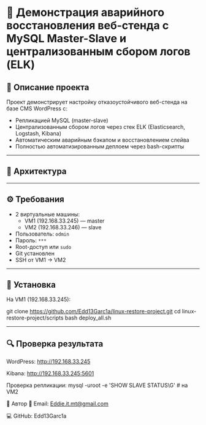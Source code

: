 # 🔧 Демонстрация аварийного восстановления веб-стенда с MySQL Master-Slave и централизованным сбором логов (ELK)

## 📌 Описание проекта

Проект демонстрирует настройку отказоустойчивого веб-стенда на базе CMS WordPress с:

- Репликацией MySQL (master-slave)
- Централизованным сбором логов через стек ELK (Elasticsearch, Logstash, Kibana)
- Автоматическим аварийным бэкапом и восстановлением слейва
- Полностью автоматизированным деплоем через bash-скрипты

---

## 🧱 Архитектура


---

## ⚙️ Требования

- 2 виртуальные машины:
  - VM1 (192.168.33.245) — master
  - VM2 (192.168.33.246) — slave
- Пользователь: `odmin`
- Пароль: `***`
- Root-доступ или `sudo`
- Git установлен
- SSH от VM1 → VM2

---

## 🚀 Установка

На VM1 (192.168.33.245):

git clone https://github.com/Edd13Garc1a/linux-restore-project.git
cd linux-restore-project/scripts
bash deploy_all.sh

---

## 🔍  Проверка результата
WordPress: http://192.168.33.245

Kibana: http://192.168.33.245:5601

Проверка репликации:
mysql -uroot -e 'SHOW SLAVE STATUS\\G'  # на VM2

🧠 Автор
📧 Email: Eddie.it.mt@gmail.com

💻 GitHub: Edd13Garc1a
